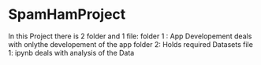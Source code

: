 # SpamHamProject
 In this Project there is 2 folder and 1 file:
 folder 1 : App Developement deals with onlythe developement of the app
 folder 2: Holds required Datasets
 file 1: ipynb deals with analysis of the Data
